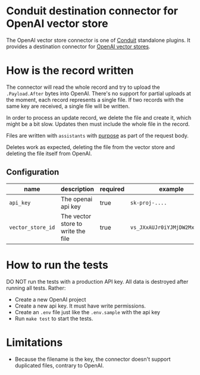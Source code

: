 # Conduit destination connector for OpenAI vector store

The OpenAI vector store connector is one of [Conduit](https://github.com/ConduitIO/conduit) standalone plugins. It provides a destination connector for [OpenAI vector stores](https://platform.openai.com/docs/api-reference/vector-stores).

# How is the record written

The connector will read the whole record and try to upload the `.Payload.After` bytes into OpenAI. There's no support for partial uploads at the moment, each record represents a single file. If two records with the same key are received, a single file will be written.

In order to process an update record, we delete the file and create it, which might be a bit slow. Updates then must include the whole file in the record.

Files are written with `assistants` with [purpose](https://platform.openai.com/docs/api-reference/files/create#files-create-purpose) as  part of the request body.

Deletes work as expected, deleting the file from the vector store and deleting the file itself from OpenAI.

## Configuration

| name              | description                        | required | example                       |
| ----------------- | ---------------------------------- | -------- | ----------------------------- |
| `api_key`         | The openai api key                 | true     | `sk-proj-....`                |
| `vector_store_id` | The vector store to write the file | true     | `vs_JXxAUJr0iYJMjDW2Mx6yl431` |

# How to run the tests

DO NOT run the tests with a production API key. All data is destroyed after running all tests. Rather:

- Create a new OpenAI project
- Create a new api key. It must have write permissions.
- Create an `.env` file just like the `.env.sample` with the api key
- Run `make test` to start the tests.

# Limitations

- Because the filename is the key, the connector doesn't support duplicated files, contrary to OpenAI.
